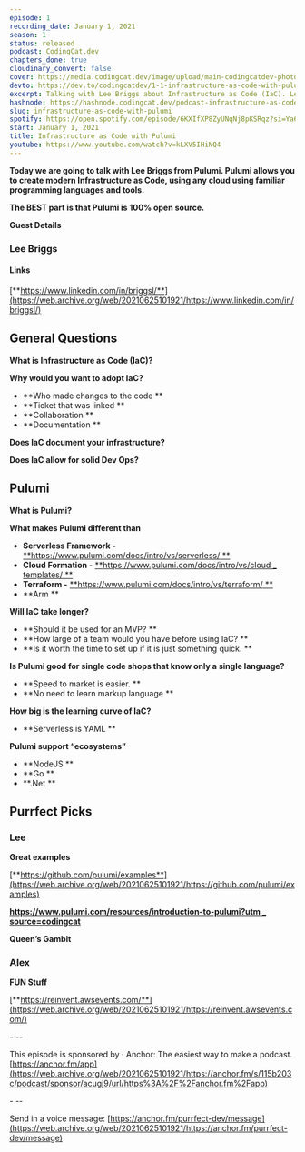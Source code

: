 ```yaml
---
episode: 1
recording_date: January 1, 2021
season: 1
status: released
podcast: CodingCat.dev
chapters_done: true
cloudinary_convert: false
cover: https://media.codingcat.dev/image/upload/main-codingcatdev-photo/ygqhzxyhtfpfilzskglf.png
devto: https://dev.to/codingcatdev/1-1-infrastructure-as-code-with-pulumi-7lh
excerpt: Talking with Lee Briggs about Infrastructure as Code (IaC). Lee explains what IaC means and how Pulumi is working on a solution that allows you to stay in the same language as your code.
hashnode: https://hashnode.codingcat.dev/podcast-infrastructure-as-code-with-pulumi
slug: infrastructure-as-code-with-pulumi
spotify: https://open.spotify.com/episode/6KXIfXP8ZyUNqNj8pKSRqz?si=Ya6s7TBVT0aOvnmipIpBzw
start: January 1, 2021
title: Infrastructure as Code with Pulumi
youtube: https://www.youtube.com/watch?v=kLXV5IHiNQ4
---
```

**Today we are going to talk with Lee Briggs from Pulumi. Pulumi allows you to create modern Infrastructure as Code, using any cloud using familiar programming languages and tools.**

**The BEST part is that Pulumi is 100% open source.**

**Guest Details**

### **Lee Briggs**

#### **Links**

[**https://www.linkedin.com/in/briggsl/**](https://web.archive.org/web/20210625101921/https://www.linkedin.com/in/briggsl/)

## **General Questions**

**What is Infrastructure as Code (IaC)?**

**Why would you want to adopt IaC?**

*   **Who made changes to the code
    **
*   **Ticket that was linked
    **
*   **Collaboration
    **
*   **Documentation
    **

**Does IaC document your infrastructure?**

**Does IaC allow for solid Dev Ops?**

## **Pulumi**

**What is Pulumi?**

**What makes Pulumi different than**

*   **Serverless Framework -** [**https://www.pulumi.com/docs/intro/vs/serverless/
    **](https://web.archive.org/web/20210625101921/https://www.pulumi.com/docs/intro/vs/serverless/)
*   **Cloud Formation -** [**https://www.pulumi.com/docs/intro/vs/cloud \_ templates/
    **](https://web.archive.org/web/20210625101921/https://www.pulumi.com/docs/intro/vs/cloud_templates/)
*   **Terraform -** [**https://www.pulumi.com/docs/intro/vs/terraform/
    **](https://web.archive.org/web/20210625101921/https://www.pulumi.com/docs/intro/vs/terraform/)
*   **Arm
    **

**Will IaC take longer?**

*   **Should it be used for an MVP?
    **
*   **How large of a team would you have before using IaC?
    **
*   **Is it worth the time to set up if it is just something quick.
    **

**Is Pulumi good for single code shops that know only a single language?**

*   **Speed to market is easier.
    **
*   **No need to learn markup language
    **

**How big is the learning curve of IaC?**

*   **Serverless is YAML
    **

**Pulumi support “ecosystems”**

*   **NodeJS
    **
*   **Go
    **
*   **.Net
    **

## **Purrfect Picks**

### **Lee**

**Great examples**

[**https://github.com/pulumi/examples**](https://web.archive.org/web/20210625101921/https://github.com/pulumi/examples)

[**https://www.pulumi.com/resources/introduction-to-pulumi?utm \_ source=codingcat**](https://web.archive.org/web/20210625101921/https://www.pulumi.com/resources/introduction-to-pulumi?utm_source=codingcat)

**Queen’s Gambit**

### **Alex**

**FUN Stuff**

[**https://reinvent.awsevents.com/**](https://web.archive.org/web/20210625101921/https://reinvent.awsevents.com/)

\- \--

This episode is sponsored by
· Anchor: The easiest way to make a podcast. [https://anchor.fm/app](https://web.archive.org/web/20210625101921/https://anchor.fm/s/115b203c/podcast/sponsor/acugj9/url/https%3A%2F%2Fanchor.fm%2Fapp)

\- \--

Send in a voice message: [https://anchor.fm/purrfect-dev/message](https://web.archive.org/web/20210625101921/https://anchor.fm/purrfect-dev/message)
